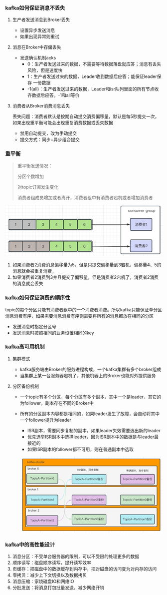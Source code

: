 ### kafka如何保证消息不丢失 

1.   生产者发送消息到Broker丢失

     -   设置异步发送消息
     -   如果出现异常则重试

2.   消息在Broker中存储丢失

     -   发送确认机制acks
         -   0：生产者发送过来的数据，不需要等待数据落盘就应答；消息有丢失风险，但是速度快
         -   1：生产者发送过来的数据，Leader收到数据后应答；能保证leader保存 一份数据
         -   -1(all)：生产者发送过来的数据，Leader和isr队列里面的所有节点收齐数据后应答。-1和all等价

3.   消费者从Broker消费消息丢失

     丢失问题：消费者默认是按期自动提交消费偏移量，默认是每5秒提交一次，如果出现重平衡可能会出现重复消费数据或丢失数据

     -   禁用自动提交，改为手动提交
     -   提交方式：同步+异步组合提交

### 重平衡

>   重平衡发送情况：
>
>   分区个数增加
>
>   对topic订阅发生变化
>
>   消费者组成员增加或者离开，消费者组中有消费者宕机或者增加消费者

![image-20230610140717369](./assets/image-20230610140717369.png)

1.   如果消费者2消费消息偏移量为5，但是只提交偏移量到3宕机，偏移量4、5的消息就会被重复消费，
2.   如果消费者2消费到3并且提交了偏移量，但是消费者2宕机了，消费者2消费的消息就会丢失

### kafka如何保证消费的顺序性

topic的每个分区只能有消费者组中的一个消费者消费。所以kafka只能保证单分区消息消费有序，如果需要消息消费有序则需要将所有的消息都放在相同的分区

-   发送消息时指定分区号
-   发送消息时按照相同的业务设置相同的key

### kafka高可用机制

1.   集群模式

     -   kafka服务端由Broker的服务进程构成，一个kafka集群有多个broker组成
     -   当集群上某一台服务器宕机了，其他机器上的Broker也能对外提供服务

2.   分区备份机制

     -   一个topic有多个分区，每个分区有多个副本，其中一个是leader，其它的为follower，副本存在不同的Broker中

     -   所有的分区副本内容都是相同的，如果leader发生了故障，会自动将其中一个follower提升为leader

         -   ISR副本，需要同步复制的副本，如果leader失效需要选出新的leader
         -   优先选举ISR副本中选择leader，因为ISR副本中的数据是与leader最接近的
         -   如果ISR副本的follower都不可用，则在普通副本中选取

         ![image-20230610223424536](./assets/image-20230610223424536.png)

### kafka中的高性能设计

1.   消息分区：不受单台服务器的限制，可以不受限的处理更多的数据
2.   顺序读写：磁盘顺序读写，提升读写效率
3.   页缓存：把磁盘中的数据缓存到内存中，把对磁盘的访问变为对内存的访问
4.   零拷贝：减少上下文切换以及数据拷贝
5.   消息压缩：家烧磁盘IO和网络IO
6.   分批发送：将消息打包批量发送，减少网络开销

